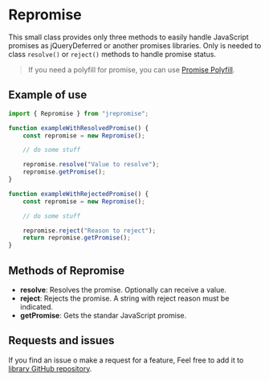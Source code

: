 # Repromise

This small class provides only three methods to easily handle JavaScript promises as jQueryDeferred or another promises libraries. Only is needed to class `resolve()` or `reject()` methods to handle promise status.

> If you need a polyfill for promise, you can use [Promise Polyfill](https://www.npmjs.com/package/promise-polyfill).

## Example of use
```javascript
import { Repromise } from "jrepromise";

function exampleWithResolvedPromise() {
	const repromise = new Repromise();

	// do some stuff

	repromise.resolve("Value to resolve");
	repromise.getPromise();
}

function exampleWithRejectedPromise() {
	const repromise = new Repromise();

	// do some stuff

	repromise.reject("Reason to reject");
	return repromise.getPromise();
}
```

## Methods of Repromise
- **resolve**: Resolves the promise. Optionally can receive a value.
- **reject**: Rejects the promise. A string with reject reason must be indicated.
- **getPromise**: Gets the standar JavaScript promise.

## Requests and issues
If you find an issue o make a request for a feature, Feel free to add it to [library GitHub repository](https://github.com/jafs/repromise/issues).